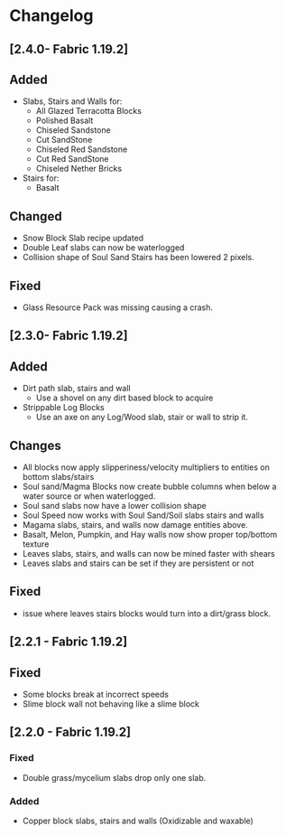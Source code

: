 # Changelog

## [2.4.0- Fabric 1.19.2]

## Added
- Slabs, Stairs and Walls for:
  - All Glazed Terracotta Blocks
  - Polished Basalt
  - Chiseled Sandstone
  - Cut SandStone
  - Chiseled Red Sandstone
  - Cut Red SandStone
  - Chiseled Nether Bricks
- Stairs for:
  - Basalt

## Changed
- Snow Block Slab recipe updated
- Double Leaf slabs can now be waterlogged
- Collision shape of Soul Sand Stairs has been lowered 2 pixels.

## Fixed
- Glass Resource Pack was missing causing a crash.

## [2.3.0- Fabric 1.19.2]

## Added
- Dirt path slab, stairs and wall
  - Use a shovel on any dirt based block to acquire
- Strippable Log Blocks
  - Use an axe on any Log/Wood slab, stair or wall to strip it.
## Changes
- All blocks now apply slipperiness/velocity multipliers to entities on bottom slabs/stairs
- Soul sand/Magma Blocks now create bubble columns when below a water source or when waterlogged.
- Soul sand slabs now have a lower collision shape
- Soul Speed now works with Soul Sand/Soil slabs stairs and walls
- Magama slabs, stairs, and walls now damage entities above.
- Basalt, Melon, Pumpkin, and Hay walls now show proper top/bottom texture
- Leaves slabs, stairs, and walls can now be mined faster with shears
- Leaves slabs and stairs can be set if they are persistent or not

## Fixed 
- issue where leaves stairs blocks would turn into a dirt/grass block.

## [2.2.1 - Fabric 1.19.2]

## Fixed
- Some blocks break at incorrect speeds
- Slime block wall not behaving like a slime block

## [2.2.0 - Fabric 1.19.2]

### Fixed
- Double grass/mycelium slabs drop only one slab.

### Added
- Copper block slabs, stairs and walls (Oxidizable and waxable)